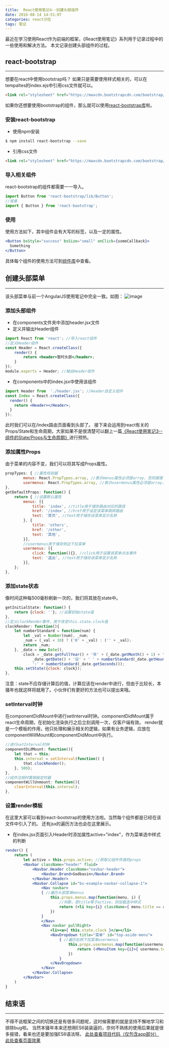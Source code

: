 ```yaml
---
title:  React使用笔记4--创建头部组件
date: 2016-08-14 14:51:07
categories: react沙拉
tags: 笔记
---
```

最近在学习使用React作为前端的框架，《React使用笔记》系列用于记录过程中的一些使用和解决方法。
本文记录创建头部组件的过程。
<!--more-->

## react-bootstrap
-----
想要在react中使用bootstrap吗？
如果只是需要使用样式相关的，可以在tempaltes的index.ejs中引用css文件就可以。
``` html
<link rel="stylesheet" href="https://maxcdn.bootstrapcdn.com/bootstrap/latest/css/bootstrap.min.css">
```
如果你还想要使用bootstrap的组件，那么就可以使用[react-bootstrap库](http://react-bootstrap.github.io/introduction.html)啦。
### 安装react-bootstrap
- 使用npm安装

``` bash
$ npm install react-bootstrap --save
```

- 引用css文件

``` html
<link rel="stylesheet" href="https://maxcdn.bootstrapcdn.com/bootstrap/latest/css/bootstrap.min.css">
```

### 导入相关组件
react-bootstrap的组件都需要一一导入。
``` jsx
import Button from 'react-bootstrap/lib/Button';
//或者
import { Button } from 'react-bootstrap';
```

### 使用
使用方法如下，其中组件会有大写的标签，以及一定的属性。
``` jsx
<Button bsStyle="success" bsSize="small" onClick={someCallback}>
  Something
</Button>
```
具体每个组件的使用方法可到[组件库](http://react-bootstrap.github.io/components.html)中查看。

## 创建头部菜单
-----
该头部菜单与前一个AngularJS使用笔记中完全一致。如图：
![image](https://github-imglib-1255459943.cos.ap-chengdu.myqcloud.com/C902.tmp.png)

### 添加头部组件
- 在components文件夹中添加header.jsx文件
- 定义并输出Header组件

``` jsx
import React from 'react'; //导入react组件
//定义Header组件
const Header = React.createClass({
	render() {
		return <header>暂时头部</header>;
	}
});
module.exports = Header; //输出Header组件
```

- 在components中的index.jsx中使用该组件

``` jsx
import Header from  './header.jsx'; //Header自定义组件
const Index = React.createClass({
  render() {
    return <Header></Header>;
  }
});
```

此时我们可以在/index路由页面看到头部了。
接下来会运用到react有关的Props/State和生命周期，大家如果不是很清楚可以翻上一篇[《React使用笔记3--组件的State/Props与生命周期》](/2016/08/13/react-notes-3-props-state-lifecycle/)进行预热。

### 添加属性Props
由于菜单的内容不变，我们可以将其写成Props属性。
``` jsx
propTypes: { //属性校验器
		menus: React.PropTypes.array, //表示menus属性必须是array，否则报错
		usermenus: React.PropTypes.array, //表示usermenus属性必须是array，否则报错
},
getDefaultProps: function() {
	return { //设置默认属性
		menus: [{
			title: 'index', //title用于储存路由对应的路径
			href: '/index', //href用于设定该菜单跳转路由
			text: '首页', //text用于储存该菜单显示名称
		}, {
			title: 'others',
			href: '/other',
			text: '其他',
		}],
		//usermenus用于储存侧边下拉菜单
		usermenus: [{
			click: function(){}, //click用于设置该菜单点击事件
			text: '退出', //text用于储存该菜单显示名称
		}],
	};
},
```

### 添加state状态
像时间这种每500毫秒刷新一次的，我们将其放在state中。
``` jsx
getInitialState: function() {
	return {clock: ''}; //设置初始state值
},
//定义clockRender事件，用于改变this.state.clock值
clockRender: function(){
	let numberStandard = function(num) {
		let _val = Number(num), _num;
		_num = (_val < 10) ? ('0' + _val) : ('' + _val);
		return _num;
	}, _date = new Date(),
		clock = _date.getFullYear() + '年' + (_date.getMonth() + 1) + '月' +
			_date.getDate() + '日' + ' ' + numberStandard(_date.getHours()) + ':' + numberStandard(_date.getMinutes()) +
			':' + numberStandard(_date.getSeconds());
	this.setState({clock: clock});
},
```
注意：state不应存储计算后的值，计算应该在render中进行，但由于比较长，本骚年也就这样将就用了。小伙伴们有更好的方法也可以提出来哦。

### setInterval时钟
在componentDidMount中进行setInterval时钟。componentDidMount属于react生命周期，在初始化渲染执行之后立刻调用一次，仅客户端有效。
render就是一个模板的作用，他只处理和展示相关的逻辑，如果有业务逻辑，应放在componentWillMount和componentDidMount中执行。
``` jsx
//进行setInterval时钟
componentDidMount: function(){
	let that = this;			
	this.interval = setInterval(function() {
		that.clockRender();
	}, 500);
},
//组件注销时需销毁定时器
componentWillUnmount: function(){
	clearInterval(this.interval);
},
```

### 设置render模板
在这里大家可以看到react-bootstrap的使用方法啦。当然每个组件都是已经在该文件中引入了的。
还有jsx的遍历方法也会在这里展示。
- 在index.jsx页面引入Header时添加属性active="index"，作为菜单选中样式的判断

``` jsx
render() {
	return (
		let active = this.props.active; //获取父组件传递的props
		<Navbar className="header" fluid>
			<Navbar.Header className="navbar-header">
				<Navbar.Brand>Godbasin</Navbar.Brand>
			</Navbar.Header>
			<Navbar.Collapse id="bs-example-navbar-collapse-1">
				<Nav navbar>     	
				{ //遍历头部菜单menus
					this.props.menus.map(function(menu, i) {
						//判断，若title等于active，则加载选中样式
						return (<li key={i} className={ menu.title == active ? "active" : ""}><a href={menu.href}>{ menu.text }<span className="sr-only">(current)</span></a></li>);
					})
				}
				</Nav>
				<Nav navbar pullRight>
					<li><a>{ this.state.clock }</a></li>
					<NavDropdown title="菜单" id="top-aside-menu">
						{ //遍历右侧下拉菜单usermenus
							this.props.usermenus.map(function(usermenu,i) {
								return (<MenuItem key={i}>{ usermenu.text }</MenuItem>);
							})
						}
					</NavDropdown>
				</Nav>
			</Navbar.Collapse>
		</Navbar>
	)
}
```

## 结束语
-----
不得不说框架之间的切换还是有很多问题呢，这时候需要的就是坚持不懈地学习和排除bug啦。
当然本骚年本来还想用ES6装装逼的，奈何不熟练的使用后果就是很多报错，看来也还是要加强ES6语法呀。
[此处查看项目代码（仅包含app部分）](https://github.com/godbasin/godbasin.github.io/tree/blog-codes/react-notes/4-create-header)
[此处查看页面效果](http://o9j9owc7b.bkt.clouddn.com/4-create-header/index.html?#/index)

